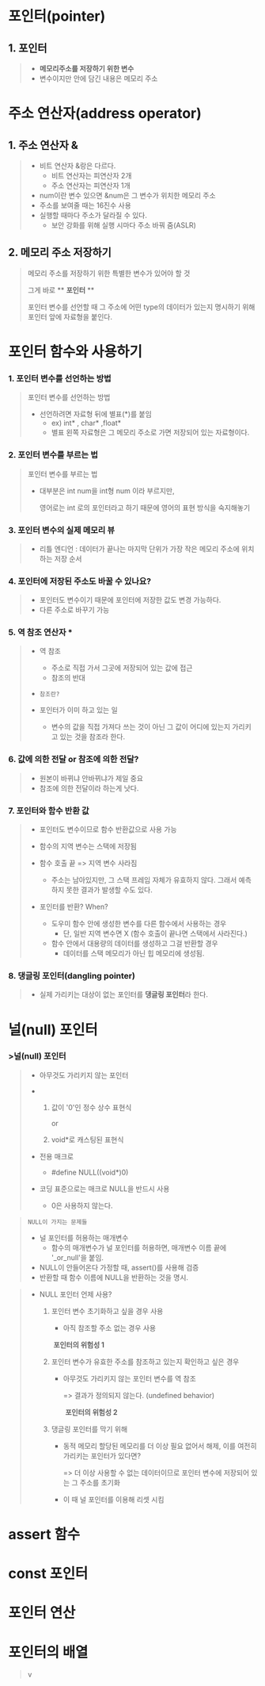 # 포인터(pointer)

## 1. 포인터

> * **메모리주소를 저장하기 위한 변수**
> * 변수이지만 안에 담긴 내용은 메모리 주소

# 주소 연산자(address operator)

## 1. 주소 연산자 &

> * 비트 연산자 &랑은 다르다.
>   * 비트 연산자는 피연산자 2개
>   * 주소 연산자는 피연산자 1개
> * num이란 변수 있으면 &num은 그 변수가 위치한 메모리 주소
> * 주소를 보여줄 때는 16진수 사용
> * 실행할 때마다 주소가 달라질 수 있다.
>   * 보안 강화를 위해 실행 시마다 주소 바꿔 줌(ASLR)



## 2. 메모리 주소 저장하기

> 메모리 주소를 저장하기 위한 특별한 변수가 있어야 할 것
>
> 그게 바로  ** **포인터** ** 
>
> 포인터 변수를 선언할 때 그 주소에 어떤 type의 데이터가 있는지 명시하기 위해 포인터 앞에 자료형을 붙인다.

# 포인터 함수와 사용하기

### 1. 포인터 변수를 선언하는 방법

> 포인터 변수를 선언하는 방법
>
> * 선언하려면 자료형 뒤에 별표(*)를 붙임
>   * ex) int* , char* ,float*
>   * 별표 왼쪽 자료형은 그 메모리 주소로 가면 저장되어 있는 자료형이다.

### 2. 포인터 변수를 부르는 법

> 포인터 변수를 부르는 법
>
> * 대부분은 int num을 int형 num 이라 부르지만, 
>
>   영어로는 int 로의 포인터라고 하기 때문에 영어의 표현 방식을 숙지해놓기

### 3. 포인터 변수의 실제 메모리 뷰

> * 리틀 엔디언 : 데이터가 끝나는 마지막 단위가 가장 작은 메모리 주소에 위치하는 저장 순서

### 4. 포인터에 저장된 주소도 바꿀 수 있나요?

> * 포인터도 변수이기 때문에 포인터에 저장한 값도 변경 가능하다.
> * 다른 주소로 바꾸기 가능

### 5. 역 참조 연산자 *

> * 역 참조
>
>   * 주소로 직접 가서 그곳에 저장되어 있는 값에 접근
>   * 참조의 반대
>
> * ```참조란?``` 
>* 포인터가 이미 하고 있는 일
>   * 변수의 값을 직접 가져다 쓰는 것이 아닌 그 값이 어디에 있는지 가리키고 있는 것을 참조라 한다.

### 6. 값에 의한 전달 or 참조에 의한 전달?

> * 원본이 바뀌냐 안바뀌냐가 제일 중요
> * 참조에 의한 전달이라 하는게 낫다.

### 7. 포인터와 함수 반환 값

> * 포인터도 변수이므로 함수 반환값으로 사용 가능
>
> * 함수의 지역 변수는 스택에 저장됨
>
> * 함수 호출 끝  => 지역 변수 사라짐
>   * 주소는 남아있지만, 그 스택 프레임 자체가 유효하지 않다. 그래서 예측하지 못한 결과가 발생할 수도 있다.
> * 포인터를 반환? When?
>   * 도우미 함수 안에 생성한 변수를 다른 함수에서 사용하는 경우
>     * 단, 일반 지역 변수면 X (함수 호출이 끝나면 스택에서 사라진다.)
>   * 함수 안에서 대용량의 데이터를 생성하고 그걸 반환할 경우
>     * 데이터를 스택 메모리가 아닌 힙 메모리에 생성됨.

### 8. 댕글링 포인터(dangling pointer)

> * 실제 가리키는 대상이 없는 포인터를 **댕글링 포인터**라 한다.

# 널(null) 포인터

### >널(null) 포인터

> * 아무것도 가리키지 않는 포인터
>
> * 1. 값이 '0'인 정수 상수 표현식 
>
>      or
>
>   2.  void*로 캐스팅된 표현식
>
> * 전용 매크로
>
>   * #define NULL((void*)0)
>
> * 코딩 표준으로는 매크로 NULL을 반드시 사용
>
>   * 0은 사용하지 않는다.

> ```NULL이 가지는 문제들```
>
> * 널 포인터를 허용하는 매개변수
>   * 함수의 매개변수가 널 포인터를 허용하면, 매개변수 이름 끝에 '_or_null'을 붙임.
> * NULL이 안들어온다 가정할 때, assert()를 사용해 검증
> * 반환할 때 함수 이름에 NULL을 반환하는 것을 명시.

> * NULL 포인터 언제 사용?
>
>   1. 포인터 변수 초기화하고 싶을 경우 사용
>
>      * 아직 참조할 주소 없는 경우 사용
>
>      
>
>      ​                            **포인터의 위험성 1**
>
>   2. 포인터 변수가 유효한 주소를 참조하고 있는지 확인하고 싶은 경우
>
>      * 아무것도 가리키지 않는 포인터 변수를 역 참조
>
>        => 결과가 정의되지 않는다. (undefined behavior)
>
>        ​					**포인터의 위험성 2**
>
>   3. 댕글링 포인터를 막기 위해
>
>      * 동적 메모리 할당된 메모리를 더 이상 필요 없어서 해제, 이를 여전히 가리키는 포인터가 있다면?
>
>        => 더 이상 사용할 수 없는 데이터이므로 포인터 변수에 저장되어 있는 그 주소를 초기화
>
>      * 이 때 널 포인터를 이용해 리셋 시킴

# assert 함수

> 

# const 포인터

> 

# 포인터 연산

> 

# 포인터의 배열

> v